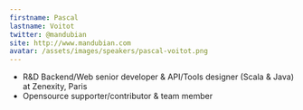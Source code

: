 ```yaml
---
firstname: Pascal
lastname: Voitot
twitter: @mandubian
site: http://www.mandubian.com
avatar: /assets/images/speakers/pascal-voitot.png
---
```


- R&D Backend/Web senior developer & API/Tools designer (Scala & Java) at Zenexity, Paris
- Opensource supporter/contributor & team member